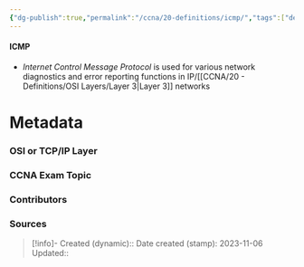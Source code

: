 ```yaml
---
{"dg-publish":true,"permalink":"/ccna/20-definitions/icmp/","tags":["defs_ccna"]}
---
```


#### ICMP
- *Internet Control Message Protocol* is used for various network diagnostics and error reporting functions in IP/[[CCNA/20 - Definitions/OSI Layers/Layer 3\|Layer 3]] networks

# Metadata
### OSI or TCP/IP Layer

### CCNA Exam Topic

### Contributors

### Sources



> [!info]- Created (dynamic):: 
> Date created (stamp): 2023-11-06
> Updated:: 



